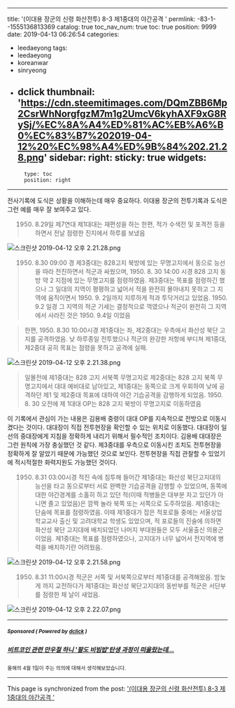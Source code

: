 
---
title: '(이대용 장군의 신령 화산전투) 8-3 제1중대의 야간공격 '
permlink: -83-1--1555136813369
catalog: true
toc_nav_num: true
toc: true
position: 9999
date: 2019-04-13 06:26:54
categories:
- leedaeyong
tags:
- leedaeyong
- koreanwar
- sinryeong
- dclick
thumbnail: 'https://cdn.steemitimages.com/DQmZBB6Mp2CsrWhNorgfgzM7m1g2UmcV6kyhAXF9xG8RySj/%EC%8A%A4%ED%81%AC%EB%A6%B0%EC%83%B7%202019-04-12%20%EC%98%A4%ED%9B%84%202.21.28.png'
sidebar:
    right:
        sticky: true
widgets:
    -
        type: toc
        position: right
---


전사기록에 도식은 상황을 이해하는데 매우 중요하다. 이대용 장군의 전투기록과 도식은 그런 예를 매우 잘 보여주고 있다. 

>1950. 8.29일 제7연대 제1대대는 재편성을 하는 한편, 적가 수색전 및 포격전 등을 하면서 전날 점령한 진지에서 하루를 보냈음

![스크린샷 2019-04-12 오후 2.21.28.png](https://cdn.steemitimages.com/DQmZBB6Mp2CsrWhNorgfgzM7m1g2UmcV6kyhAXF9xG8RySj/%EC%8A%A4%ED%81%AC%EB%A6%B0%EC%83%B7%202019-04-12%20%EC%98%A4%ED%9B%84%202.21.28.png)

> 1950. 8.30 09:00 경 제3중대는 828고지 북방에 있는 무명고지에서 동으로 능선을 따라 전진하면서 적군과 싸웠으며, 1950. 8. 30 14:00 시경 828 고지 동방 약 2 지점에 있는 무명고지를 점령하였음. 제3중대는 목표를 점령하긴 했으나 그 일대의 지역이 평평하고 넓어서 적을 완전히 몰아내지 못하고 그 지역에 움직이면서 1950. 9. 2일까지 지루하게 적과 투닥거리고 있었음. 1950. 9.2 일경 그 지역의 적군 기세는 결정적으로 꺽였으나 적군이 완전히 그 지역에서 사라진 것은 1950. 9.4일 이었음

>한편, 1950. 8.30 10:00시경 제1중대는 좌, 제2중대는 우측에서 화산성 북단 고지를 공격하였음. 낮 하루종일 전투했으나 적군의 완강한 저항에 부디쳐 제1중대, 제2중대 공히 목표는 점령을 못하고 공격에 실패. 

![스크린샷 2019-04-12 오후 2.21.38.png](https://cdn.steemitimages.com/DQmauuG3J4kNVupQnnE6mGmrLewrQeVx2w9bV4p2vTZZtuJ/%EC%8A%A4%ED%81%AC%EB%A6%B0%EC%83%B7%202019-04-12%20%EC%98%A4%ED%9B%84%202.21.38.png)

>일몰전에 제1중대는 828 고지 서북쪽 무명고지로 제2중대는 828 고지 북쪽 무명고지에서 대대 예비대로 남아있고, 제1중대는 동쪽으로 크게 우회하여 낮에 공격하던 제1 및 제2중대 목표에 대하여 야간 기습공격을 감행하게 되었음. 1950. 8. 30 오전에 제 1대대  OP는 828 고지 북방이 무명고지로 이동하였음

이 기록에서 관심이 가는 내용은 김용배 중령이 대대 OP를 지속적으로 전방으로 이동시켰다는 것이다. 대대장이 직접 전투현장을 확인할 수 있는 위치로 이동했다. 대대장이 일선의 중대장에게 지침을 정확하게 내리기 위해서 필수적인 조치이다. 김용배 대대장은 그런 원칙에 가장 충실했던 것 같다. 제3중대를 우측으로 이동시킨 조치도 전투현장을 정확하게 잘 알았기 때문에 가능했던 것으로 보인다. 전투현장을 직접 관찰할 수 있었기에 적시적절한 화력지원도 가능했던 것이다. 

> 1950. 8.31 03:00시경 적진 속에 침투해 들어간 제1중대는 화산성 북단고지대의 능선을 타고 동으로부터 서로 완벽한 기습공격을 감행할 수 있었으며, 동쪽에 대한 야간경계를 소홀히 하고 있던 적(이때 적병들은 대부분 자고 있던가 아니면 졸고 있었음)은 깜짝 놀라 북쪽 또는 서쪽으로 도주하었음. 제1중대는 단숨에 목표를 점령하였음. 이때 제1중대가 잡은 적포로들 중에는 서울상업학교교사 출신 및 고려대학교 학생도 있었으며, 적 포로들의 진술에 의하면 화산성 북단 고지대에 배치되었던 나머지 부대원들은 모두 서울출신 의용군이었음. 제1중대는 목표를 점령하였으나, 고지대가 너무 넓어서 전지역에 병력을 배치하기란 어려웠음. 

![스크린샷 2019-04-12 오후 2.21.58.png](https://cdn.steemitimages.com/DQmbrJcAMBiW5UfxKDp5icqxxc6jw9ojdz9gp6q7LcBJ12y/%EC%8A%A4%ED%81%AC%EB%A6%B0%EC%83%B7%202019-04-12%20%EC%98%A4%ED%9B%84%202.21.58.png)


>1950. 8.31 11:00시경 적군은 서쪽 및 서북쪽으로부터 제1중대를 공격해왔음. 밤늦게 까지 교전하다가 제1중대는 화산성 북단고지대의 동반부를 적군은 서단부를 점령한 채 날이 새었음.

![스크린샷 2019-04-12 오후 2.22.07.png](https://cdn.steemitimages.com/DQmcxfBiRV1ey9bBHFeobwmckMkuQoQSkdiZ4GA1b1TqfHH/%EC%8A%A4%ED%81%AC%EB%A6%B0%EC%83%B7%202019-04-12%20%EC%98%A4%ED%9B%84%202.22.07.png)

---

#####  <sub> **Sponsored ( Powered by [dclick](https://www.dclick.io) )** </sub>
##### [비트코인 관련 만우절 하니 '팔도 비빔밥'탄생 과정이 떠올랐는데...](https://api.dclick.io/v1/c?x=eyJhbGciOiJIUzI1NiIsInR5cCI6IkpXVCJ9.eyJjIjoid2lzZG9tYW5kanVzdGljZSIsInMiOiItODMtMS0tMTU1NTEzNjgxMzM2OSIsImEiOlsidC0xNzY1Il0sInVybCI6Imh0dHBzOi8vc3RlZW1pdC5jb20va3IvQHNpbmRvamEvdjd2NHkiLCJpYXQiOjE1NTUxMzY4MTMsImV4cCI6MTg3MDQ5NjgxM30._9SBkixI9T8B2UFKBI9mFWBevKvfhBzAfKLuPNY8-6s)
<sup>올해의 4월 1일이 주는 의의에 대해서 생각해보았습니다.</sup>


- - -

This page is synchronized from the post: ['(이대용 장군의 신령 화산전투) 8-3 제1중대의 야간공격 '](https://steemit.com/@wisdomandjustice/-83-1--1555136813369)
